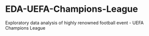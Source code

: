 # EDA-UEFA-Champions-League
Exploratory data analysis of highly renowned football event - UEFA Champions League
